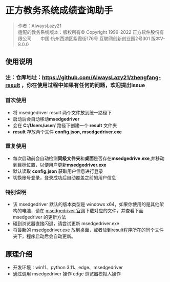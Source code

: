 # 正方教务系统成绩查询助手
> 作者：AlwaysLazy21   
> 适配的教务系统版本：版权所有© Copyright 1999-2022 正方软件股份有限公司　　中国·杭州西湖区紫霞街176号 互联网创新创业园2号301   版本V-8.0.0

## 使用说明

### 注：仓库地址：https://github.com/AlwaysLazy21/zhengfang-result ，你在使用过程中如果有任何的问题，欢迎提出issue

### 首次使用

- 将 msedgedriver result 两个文件放到统一路径下
- 启动后会自动移动**msedgedriver**
- 会在 **C:/Users/user/** 路径下创建一个 **result** 文件夹
- **result** 存放两个文件 **config.json, msedgedriver.exe** 

### 重复使用

- 每次启动前会自动检测**同级文件夹**和**桌面**是否存在**msedgedrive.exe**,并移动到目标位置，以便用户更新**msedgedriver.exe**
- 默认读取 **config.json** 获取用户信息进行登录
- 切换账号登录，登录成功后自动覆盖之前的用户信息

### 特别说明

- 该 msedgedriver 默认的版本类型是 windows x64，如果你使用的是其他架构的电脑，请在 [msedgedriver 官网](https://developer.microsoft.com/en-us/microsoft-edge/tools/webdriver/)下载对应的文件，并查看下面 msedgedriver 的更新方法
- 碰到浏览器直接闪退，请尝试更新 msedgedriver.exe
- 将最新的 msedgedriver.exe 放到桌面，或者放到result程序所在的同个文件夹下，程序启动后会自动更新。

## 原理介绍

- 开发环境：win11、python 3.11、edge、msedgedriver
- 通过调用 msedgedriver 操作 edge 浏览器模拟人操作
